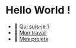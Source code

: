 # Hello World !

+ 👨 [Qui suis-je ?](https://jasonchampagne.fr/bio)
+ 🏢 [Mon travail](https://jasonchampagne.fr/travail)
+ 💙 [Mes projets](https://jasonchampagne.fr/projets)
